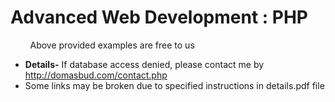 # Advanced Web Development : PHP


&nbsp; &nbsp; &nbsp; &nbsp; Above provided examples are free to us

* **Details-** If database access denied, please contact me by http://domasbud.com/contact.php
* Some links may be broken due to specified instructions in details.pdf file
